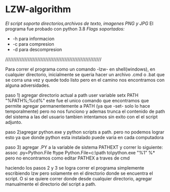 # LZW-algorithm

*El script soporta directorios,archivos de texto, imagenes PNG y JPG*
El programa fue probado con python 3.8
*Flags soportados:*
- -h para informacion
- -c para compresion
- -d para descompresion








////////////////////////////////////////////////////////////

Para correr el programa como un comando -lzw- en shell(windows), en cualquier directorio, inicialmente se queria hacer un archivo .cmd o .bat que se corra una vez y quede todo listo
pero en el camino nos encontramos con alguna adversidades. 

paso 1) agregar directorio actual a path user variable
	setx PATH "%PATH%;%cd%"
este fue el unico comando que encontramos que permite agregar permanentemente a PATH (ya que -set- solo lo hace temporalmente) pero no nos funciono y ademas trunca el contenido de path del sistema a las del usuario
tambien intentamos sin exito con el el script adjunto.

paso 2)agregar python.exe y python scripts a path.
pero no podemos lograr esto ya que donde python esta instalado puede varia en cada computadora

paso 3) agregar .PY a la variable de sistema PATHEXT y correr lo siguiente:
	assoc .py=Python.File
	ftype Python.File=c:\path to\python.exe "%1" %*
pero no encontramos como editar PATHEX a traves de cmd


haciendo los pasos 2 y 3 se logra correr el programa simplemente escribiendo lzw pero solamente en el directorio donde se encuentra el script. O si se quiere correr donde desde cualquier directorio, agregar manualmente el directorio del script a path.



